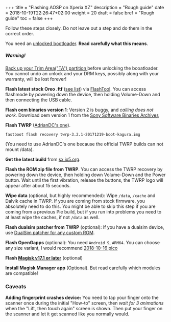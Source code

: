 +++
title = "Flashing AOSP on Xperia XZ"
description = "Rough guide"
date = 2018-10-19T22:26:47+02:00
weight = 20
draft = false
bref = "Rough guide"
toc = false
+++

Follow these steps closely. Do not leave out a step and do them in the correct order.

You need an [unlocked bootloader](https://developer.sony.com/develop/open-devices/get-started/unlock-bootloader).
**Read carefully what this means**.

<div class="message warning">
  <h5>Warning!</h5>
  <a href="https://forum.xda-developers.com/crossdevice-dev/sony/universal-dirtycow-based-ta-backup-t3514236">
  Back up your Trim Area("TA") partition
  </a> before unlocking the booatloader. You cannot undo an unlock and your
  DRM keys, possibly along with your warranty, will be lost forever!
</div>

**Flash latest stock Oreo .ftf** ([see list](https://forum.xda-developers.com/xperia-xz/how-to/xperia-xz-roll-android-7-0-nougat-39-2-t3510600))
via [FlashTool](https://forum.xda-developers.com/showthread.php?t=920746).
You can access flashmode by powering down the device, then holding Volume-Down
and then connecting the USB cable.

**Flash oem binaries version 1**: Version 2 is buggy, and *calling does not
work.* Download oem version 1 from the
[Sony Software Binaries Archives](https://developer.sony.com/file/download/software-binaries-for-aosp-pie-android-9-0-kernel-4-9-tone-v1/)

**Flash TWRP** ([AdrianDC's one](https://basketbuild.com/filedl/devs?dev=AdrianDC&dl=AdrianDC/Kagura/TWRP-Recovery/twrp-3.2.1-20171219-boot-kagura.img)).
```
fastboot flash recovery twrp-3.2.1-20171219-boot-kagura.img
```
(You need to use AdrianDC's one because the official TWRP builds can not mount /data).

**Get the latest build** from [sx.ix5.org](https://sx.ix5.org/files/builds/kagura/).

**Flash the ROM zip file from TWRP**. You can access the TWRP recovery by
powering down the device, then holding down Volume-Down and the Power button.
Wait until the first vibration, release the buttons, the TWRP logo will appear
after about 15 seconds.

**Wipe data** (optional, but highly recommended): Wipe `/data`, `/cache` and
Dalvik cache in TWRP. If you are coming from stock firmware, you absolutely need
to do this. You might be able to skip this step if you are coming from a
previous Pie build, but if you run into problems you need to at least wipe the
caches, if not `/data` as well.

**Flash dualsim patcher from TWRP** (optional): If you have a dualsim device,
use [DualSim patcher for any custom ROM](https://forum.xda-developers.com/xperia-xz/how-to/f8332-dualsim-patcher-custom-rom-t3842672).

**Flash OpenGapps** (optional): You need `Android 9`, `ARM64`.
You can choose any size variant, I would recommend
[2018-10-16 pico](https://github.com/opengapps/arm64/releases/download/20181016/open_gapps-arm64-9.0-pico-20181016.zip)  

**Flash [Magisk v17.1 or later](https://forum.xda-developers.com/apps/magisk/official-magisk-v7-universal-systemless-t3473445)** (optional)

**Install Magisk Manager app** (Optional). But read carefully which modules are compatible!

### Caveats
**Adding fingerprint crashes device:** You need to tap your finger onto the
scanner once during the initial "How-to" screen, then *wait for 3 animations*
when the "Lift, then touch again" screen is shown. Then put your finger on the
scanner and let it get scanned like you normally would.
